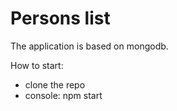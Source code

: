 # Persons list

The application is based on mongodb.

How to start:

- clone the repo
- console: npm start
